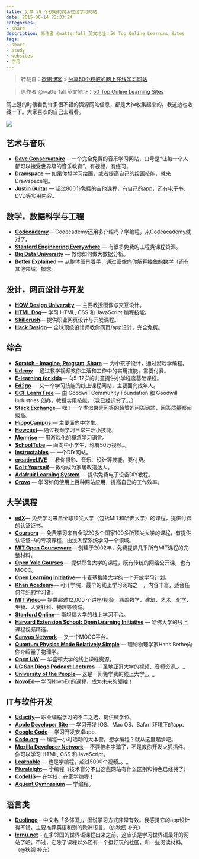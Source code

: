 ```yaml
---
title: 分享 50 个权威的网上在线学习网站
date: 2015-06-14 23:33:24
categories: 
- share
description: 原作者 @watterfall 英文地址：50 Top Online Learning Sites 
tags: 
- share
- study
- websites
- 学习
---
```

> 转载自：[欲思博客](http://yusi123.com) » [分享50个权威的网上在线学习网站](http://yusi123.com/3712.html)

> 原作者 @watterfall 英文地址：[50 Top Online Learning Sites](http://www.bestcollegereviews.org/50-top-online-learning-sites/)

网上逛的时候看到许多很不错的资源网站信息，都是大神收集起来的。我这边也收藏一下。大家喜欢的自己去看看。

![](http://xrp001.tk/wp-content/uploads/2015/06/introimage.jpg)

## **艺术与音乐**

*   **[Dave Conservatoire](http://daveconservatoire.org/)**— 一个完全免费的音乐学习网站，口号是“让每一个人都可以接受世界级的音乐教育”，有视频，有练习。
*   **[Drawspace](http://drawspace.com/)** — 如果你想学习绘画，或者提高自己的绘画技能，就来Drawspace吧。
* **[Justin Guitar](http://justinguitar.com/)** — 超过800节免费的吉他课程，有自己的app，还有电子书、DVD等实用内容。

## **数学，数据科学与工程**

*   **[Codecademy](http://www.codecademy.com/)**— Codecademy还用多介绍吗？学编程，来Codeacademy就对了。
*   **[Stanford Engineering Everywhere](http://see.stanford.edu/default.aspx)** — 有很多免费的工程类课程资源。
*   **[Big Data University](http://bigdatauniversity.com/)** — 教你如何做大数据分析。
*   **[Better Explained](http://betterexplained.com/)** — 从整体图景着手，通过图像向你解释抽象的数学（还有其他领域）概念。

## **设计，网页设计与开发**

*   **[HOW Design University](http://howdesignuniversity.com/)** — 主要教授图像与交互设计。
*   **[HTML Dog](http://htmldog.com/)**— 学习 HTML, CSS 和 JavaScript 编程技能。
*   **[Skillcrush](http://skillcrush.com/)**— 提供职业网页设计与开发课程。
*   **[Hack Design](http://hackdesign.org/)**— 全球顶级设计师教你网页/app设计，完全免费。

## **综合**

*   **[Scratch – Imagine, Program, Share](http://scratch.mit.edu/)** — 为小孩子设计，通过游戏学编程。
*   **[Udemy](https://www.udemy.com/)**— 通过教学视频教你生活和工作中的实用技能，需要付费。
*   **[E-learning for kids](http://www.e-learningforkids.org/)**— 向5-12岁的儿童提供小学程度基础课程。
*   **[Ed2go](http://ed2go.com/)** — 又一个学习技能的线上课程网站，主要面向成年人。
*   **[GCF Learn Free](http://gcflearnfree.org/)** — 由 Goodwill Community Foundation 和 Goodwill Industries 创办，教授实用技能。（我已经词穷了。。）
*   **[Stack Exchange](http://stackexchange.com/)**— 嘿！一个类似果壳问答的超赞的问答网站，回答质量都超级高。
*   **[HippoCampus](http://www.hippocampus.org/)** — 主要面向中学生。
*   **[Howcast](http://www.howcast.com/)**— 通过视频学习日常生活小技能。
*   **[Memrise](http://www.memrise.com/)** — 用游戏化的概念学习语言。
*   **[SchoolTube](http://www.schooltube.com/)** — 面向中小学生，称有50万视频。。
*   **[Instructables](http://instructables.com/)** — 一个DIY网站。
*   **[creativeLIVE](http://creativelive.com/live)** — 教你摄影、音乐、设计等技能，要付费。
*   **[Do It Yourself](http://doityourself.com/)**— 教你成为家居改造达人。
*   **[Adafruit Learning System](http://learn.adafruit.com/)** — 提供免费电子设备DIY教程。
*   **[Grovo](http://grovo.com/)** — 学习如何使用上百种网站应用，提高自己的工作效率。

## **大学课程**

*   **[edX](https://www.edx.org/)**— 免费学习来自全球顶尖大学（包括MIT和哈佛大学）的课程，提供付费的认证证书。
*   **[Coursera](https://www.coursera.org/)** — 免费学习来自全球20多个国家100多所顶尖大学的课程，有提供认证证书的专项课程，由浅入深系统学习一个领域。
*   **[MIT Open Courseware](http://ocw.mit.edu/)**— 创建于2002年，免费提供几乎所有MIT课程的完整材料。
*   **[Open Yale Courses](http://oyc.yale.edu/)** — 提供耶鲁大学的课程，既有传统的网络公开课，也有MOOC。
*   **[Open Learning Initiative](http://oli.cmu.edu/)**— 卡麦基梅隆大学的一个开放学习计划。
*   **[Khan Academy](https://www.khanacademy.org/)**— 可汗学院，最早的线上学习网站之一，内容丰富，适合任何年纪的学习者。
*   **[MIT Video](http://video.mit.edu/)**— 提供超过12,000 个讲座/视频，涵盖数学、建筑、艺术、化学、生物、人文社科、物理等领域。
*   **[Stanford Online](http://class.stanford.edu/)**— 斯坦福大学的线上学习平台。
*   **[Harvard Extension School: Open Learning Initiative](http://www.extension.harvard.edu/open-learning-initiative)** — 哈佛大学的线上课程视频精选。
*   **[Canvas Network](https://www.canvas.net/)**— 又一个MOOC平台。
*   **[Quantum Physics Made Relatively Simple](http://bethe.cornell.edu/)** — 理论物理学家Hans Bethe向你介绍量子物理学。
*   **[Open UW](http://outreach.washington.edu/openuw/)** — 华盛顿大学的线上课程资源。
*   **[UC San Diego Podcast Lectures](http://podcast.ucsd.edu/)** — 圣地亚哥大学的视频、音频资源_。_
*   **[University of the People](http://uopeople.org/)**— 这是一间免学费的线上大学_。_
*   **[NovoEd](https://novoed.com/)**— 学习NovoEd的课程，成为未来的领袖！

## **IT与软件开发**

*   **[Udacity](http://www.udacity.com/)**— 职业编程学习的不二之选，提供微学位。
*   **[Apple Developer Site](http://developer.apple.com/)** — 学习开发 IOS、Mac OS、Safari 环境下的app.
*   **[Google Code](https://developers.google.com/)**— 学习开发安卓app.
*   **[Code.org](http://code.org/)** — 编程一小时活动的大本营。想学编程？就从这里起步吧。
*   **[Mozilla Developer Network](https://developer.mozilla.org/en-US/learn)**— 不要被名字骗了，不是教你开发火狐插件。你可以学习 HTML, CSS 和JavaScript。
*   **[Learnable](https://learnable.com/)** — 也是学编程，超过5000个视频_。_
*   **[Pluralsight](http://www.pluralsight.com/)**— 学编程（技术盲分不出这些网站有什么区别和特色已经哭了）
*   **[CodeHS](http://codehs.com/)**— 在学校、在家学编程！
*   **[Aquent Gymnasium](http://gymnasium.aquent.com/)** — 学编程。

## **语言类**

*   **[Duolingo](http://www.duolingo.com/)** – 中文名「多邻国」，据说学习方式非常有效。我感觉它的app设计得不错。主要推荐英语和别的欧洲语言。（@秋纫 补充）
*   **[lernu.net](http://zh-cn.lernu.net/)** – 在多邻国的世界语课程出来之前，这应该是学习世界语最好的网站了吧。不过，它除了课程以外还有一个挺好玩的社区，和一些阅读材料。（@秋纫 补充）
